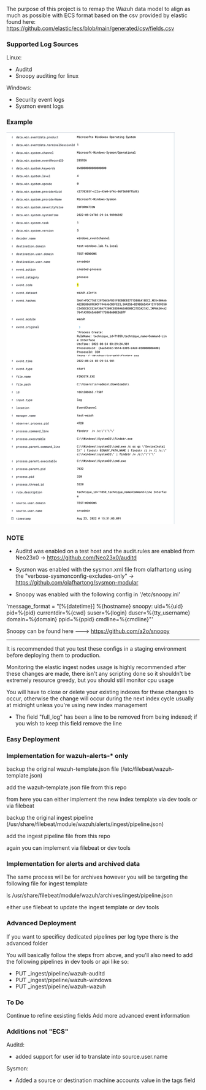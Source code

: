 The purpose of this project is to remap the Wazuh data model to align as much as possible with ECS format based on the csv provided by elastic found here: https://github.com/elastic/ecs/blob/main/generated/csv/fields.csv

### Supported Log Sources ###

Linux:
- Auditd
- Snoopy auditing for linux

Windows:
- Security event logs
- Sysmon event logs

### Example ###

![alt text](https://github.com/thejaykobe/wazuh-ecs-standardization/blob/main/Example-sysmon-event%20id%201.png?raw=true)

### NOTE ###

- Auditd was enabled on a test host and the audit.rules are enabled from Neo23x0 -> https://github.com/Neo23x0/auditd

- Sysmon was enabled with the sysmon.xml file from olafhartong using the "verbose-sysmonconfig-excludes-only" -> https://github.com/olafhartong/sysmon-modular

- Snoopy was enabled with the following config in '/etc/snoopy.ini'

'message_format = "[%{datetime}] %{hostname} snoopy: uid=%{uid} pid=%{pid} currentdir=%{cwd} suser=%{login} duser=%{tty_username} domain=%{domain} ppid=%{ppid} cmdline=%{cmdline}"'

Snoopy can be found here ---> https://github.com/a2o/snoopy

---

It is recommended that you test these configs in a staging environment before deploying them to production.

Monitoring the elastic ingest nodes usage is highly recommended after these changes are made, there isn't any scripting done so it shouldn't be extremely resource greedy, but you should still monitor cpu usage

You will have to close or delete your existing indexes for these changes to occur, otherwise the change will occur during the next index cycle usually at midnight unless you're using new index management

- The field "full_log" has been a line to be removed from being indexed; if you wish to keep this field remove the line

### Easy Deployment ###

### Implementation for wazuh-alerts-* only ###

backup the original wazuh-template.json file (/etc/filebeat/wazuh-template.json)

add the wazuh-template.json file from this repo 

from here you can either implement the new index template via dev tools or via filebeat

backup the original ingest pipeline (/usr/share/filebeat/module/wazuh/alerts/ingest/pipeline.json)

add the ingest pipeline file from this repo

again you can implement via filebeat or dev tools

### Implementation for alerts and archived data ###

The same process will be for archives however you will be targeting the following file for ingest template

ls /usr/share/filebeat/module/wazuh/archives/ingest/pipeline.json

either use filebeat to update the ingest template or dev tools

### Advanced Deployment ###

If you want to specificy dedicated pipelines per log type there is the advanced folder

You will basically follow the steps from above, and you'll also need to add the following pipelines in dev tools or api like so:

- PUT _ingest/pipeline/wazuh-auditd
- PUT _ingest/pipeline/wazuh-windows
- PUT _ingest/pipeline/wazuh-wazuh

### To Do ###

Continue to refine exsisting fields
Add more advanced event information

### Additions not "ECS" ###

Auditd:
- added support for user id to translate into source.user.name

Sysmon:
- Added a source or destination machine accounts value in the tags field